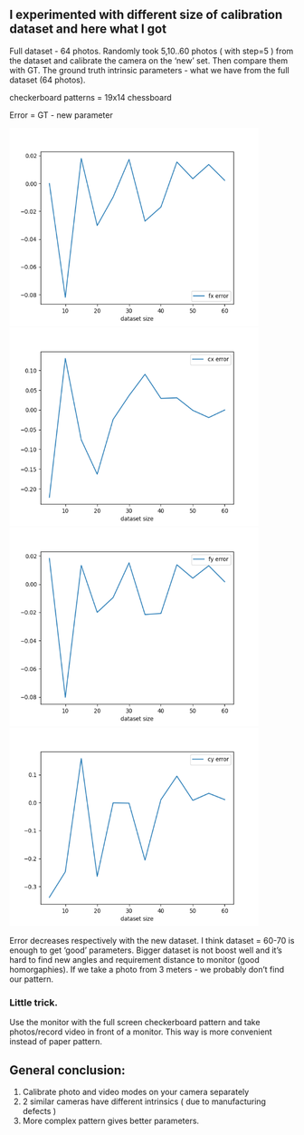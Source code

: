 ## I experimented with different size of calibration dataset and here what I got

Full dataset - 64 photos. Randomly took 5,10..60 photos ( with step=5 ) from the dataset and calibrate the camera on the ‘new’ set. Then compare them with GT.
The ground truth intrinsic parameters - what we have from the full dataset (64 photos).

checkerboard patterns = 19x14 chessboard

Error = GT - new parameter

<img src="/charts/fx_error.png" width="440" height="350"/>        <img src="/charts/cx error.png" width="440" height="350"/> 
<img src="/charts/fy error.png" width="440" height="350"/>        <img src="/charts/cy error.png" width="440" height="350"/> 

Error decreases respectively with the new dataset. I think dataset = 60-70 is enough to get ‘good’ parameters. Bigger dataset is not boost well and it’s hard to find new angles and requirement distance to monitor (good homorgaphies). If we take a photo from 3 meters - we probably don’t find our pattern.


### Little trick. 

Use the monitor with the full screen checkerboard pattern and take photos/record video in front of a monitor. This way is more convenient instead of paper pattern.

## General conclusion:

  1. Calibrate photo and video modes on your camera separately
  2. 2 similar cameras have different intrinsics ( due to manufacturing defects )
  3. More complex pattern gives better parameters.

